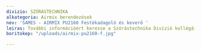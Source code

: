 ```yaml
---
divizio: SZÓRÁSTECHNIKA
alkategoria: Airmix berendezések
nev: 'SAMES - AIRMIX PU2160 Festékadagoló és keverő '
leiras: További információért keresse a Szórástechnika Divízió kollégáit
boritokep: "/uploads/airmix-pu2160-f.jpg"

---
```

